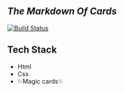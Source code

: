 ## _The Markdown Of Cards_

[![Build Status](https://res.cloudinary.com/dlbipxxlr/image/upload/v1671307717/gitHub-repository-images/img-6_nr7zid.png)](https://639e211de97dd35ea198a286--calm-belekoy-5e945b.netlify.app/)

## Tech Stack
- Html
- Css
- ✨Magic  cards✨  
